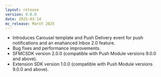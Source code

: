 ```yaml
---
layout: release
version: 9.0.0
date: 2025-03-14
mc_release: March 2025
---
```


- Introduces Carousel template and Push Delivery event for push notifications and an enahanced Inbox 2.0 feature.
- Bug fixes and performance improvements.
- SFMCSDK version 2.0.0 (compatible with Push Module versions 9.0.0 and above).
- Extension SDK version 1.0.0 (compatible with Push Module versions 9.0.0 and above).
